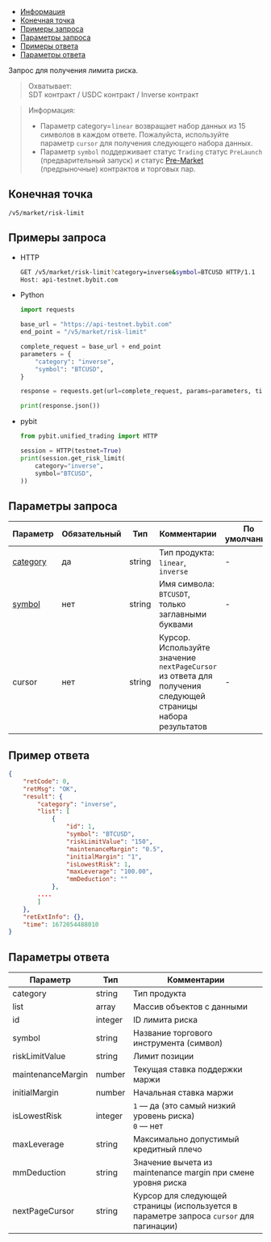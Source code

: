 - [Информация](#информация)
- [Конечная точка](#конечная-точка)
- [Примеры запроса](#примеры-запроса)
- [Параметры запроса](#параметры-запроса)
- [Примеры ответа](#примеры-ответа)
- [Параметры ответа](#параметры-ответа)

<a id="информация"></a>

Запрос для получения лимита риска.

>Охватывает:  
>SDT контракт / USDC контракт / Inverse контракт
<!-- -->
>Информация:
>
>- Параметр category=`linear` возвращает набор данных из 15 символов в каждом ответе. Пожалуйста, используйте параметр
> `cursor` для получения следующего набора данных.
>- Параметр `symbol` поддерживает статус `Trading` статус `PreLaunch` (предварительный запуск) и статус
> [Pre-Market](https://www.bybit.com/en/help-center/article/Introduction-to-Pre-Market-Perpetual) (предрыночные)
> контрактов и торговых пар.

<a id="конечная-точка"></a>

## Конечная точка

`/v5/market/risk-limit`

<a id="примеры-запроса"></a>

## Примеры запроса

- HTTP

  ```bash
  GET /v5/market/risk-limit?category=inverse&symbol=BTCUSD HTTP/1.1
  Host: api-testnet.bybit.com
  ```

- Python

  ```python
  import requests

  base_url = "https://api-testnet.bybit.com"
  end_point = "/v5/market/risk-limit"

  complete_request = base_url + end_point
  parameters = {
      "category": "inverse",
      "symbol": "BTCUSD",
  }
  
  response = requests.get(url=complete_request, params=parameters, timeout=10)

  print(response.json())
  ```

- pybit

  ```python
  from pybit.unified_trading import HTTP

  session = HTTP(testnet=True)
  print(session.get_risk_limit(
      category="inverse",
      symbol="BTCUSD",
  ))
  ```

<a id="параметры-запроса"></a>

## Параметры запроса

|Параметр  	                  |Обязательный	 |Тип   	  |Комментарии                       |По умолчанию|
|-----------------------------|--------------|------------|----------------------------------|------------|
|[category](<../99.Определения значений в запросах и ответах.md#category>)	|да           |string    |Тип продукта: `linear`, `inverse`                       |-           |
|[symbol](<../99.Определения значений в запросах и ответах.md#symbol>)	    |нет          |string    |Имя символа: `BTCUSDT`, только заглавными буквами                         |-           |
|cursor	    |нет      	 |string    |Курсор. Используйте значение `nextPageCursor` из ответа для получения следующей страницы набора результатов   |-           |

<a id="примеры-ответа"></a>

## Пример ответа

```json
{
    "retCode": 0,
    "retMsg": "OK",
    "result": {
        "category": "inverse",
        "list": [
            {
                "id": 1,
                "symbol": "BTCUSD",
                "riskLimitValue": "150",
                "maintenanceMargin": "0.5",
                "initialMargin": "1",
                "isLowestRisk": 1,
                "maxLeverage": "100.00",
                "mmDeduction": ""
            },
        ....
        ]
    },
    "retExtInfo": {},
    "time": 1672054488010
}
```

<a id="параметры-ответа"></a>

## Параметры ответа

|Параметр  |Тип       |Комментарии                                             |
|----------|----------|--------------------------------------------------------|
|category  |string       |Тип продукта                                             |
|list  |array       |Массив объектов с данными                                             |
|id  |integer       |ID лимита риска                                             |
|symbol  |string       |Название торгового инструмента (символ)                                             |
|riskLimitValue  |string       |Лимит позиции                                             |
|maintenanceMargin  |number       |Текущая ставка поддержки маржи                                             |
|initialMargin  |number       |Начальная ставка маржи                                             |
|isLowestRisk  |integer       |`1` — да (это самый низкий уровень риска)<br>`0` — нет                                             |
|maxLeverage  |string       |Максимально допустимый кредитный плечо                                             |
|mmDeduction  |string       |Значение вычета из maintenance margin при смене уровня риска                                             |
|nextPageCursor  |string       |Курсор для следующей страницы (используется в параметре запроса `cursor` для пагинации)                                             |
